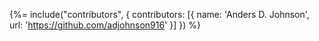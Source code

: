 {%= include("contributors", {
  contributors: [{
    name: 'Anders D. Johnson',
    url: 'https://github.com/adjohnson916'
  }]
}) %}
